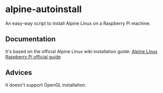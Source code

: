 # alpine-autoinstall

An easy-way script to install Alpine Linux on a Raspberry Pi machine.

## Documentation

It's based on the official Alpine Linux wiki installation guide: 
[Alpine Linux Raspberry Pi official guide](https://wiki.alpinelinux.org/wiki/Raspberry_Pi)

## Advices

It doesn't support OpenGL installation.
